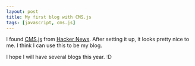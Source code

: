 ```yaml
---
layout: post
title: My first blog with CMS.js
tags: [javascript, cms.js]
---
```


I found [CMS.js](https://github.com/cdmedia/cms.js) from [Hacker News](https://news.ycombinator.com/). After setting it up, it looks pretty nice to me. I think I can use this to be my blog.

I hope I will have several blogs this year. :D
